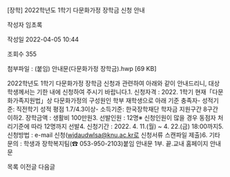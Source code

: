 [장학] 2022학년도 1학기 다문화가정 장학금 신청 안내



작성자
임초록


작성일
2022-04-05 10:44


조회수
355


첨부파일 : (붙임) 안내문(다문화가정 장학금).hwp [69 KB]


﻿2022학년도 1학기 다문화가정 장학금 신청과 관련하여 아래와 같이 안내드리니, 대상 학생께서는 기한 내에 신청하여 주시기 바랍니다.1. 신청자격 : 2022. 1학기 현재「다문화가족지원법」상 다문화가정의 구성원인 학부 재학생으로 아래 기준 충족자- 성적기준: 직전학기 성적 평점 1.7/4.3이상- 소득기준: 한국장학재단 학자금 지원구간 8구간 이하2. 장학금액 : 생활비 100만원3. 선발인원 : 12명※ 신청인원이 많을 경우 동점자 처리기준에 따라 12명까지 선발4. 신청기간 : 2022. 4. 11.(월) ~ 4. 22.(금) 18:00까지5. 신청방법 : e-mail 신청(wjdaudwlsa@knu.ac.kr로 신청서류 스캔파일 제출)6. 기타문의 : 학생과 장학복지팀(☎ 053-950-2103)붙임 안내문 1부. 끝.교내 홈페이지 안내문





목록
이전글
다음글




